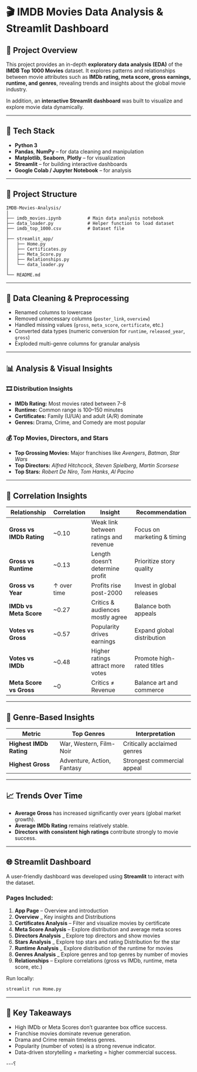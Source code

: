 # 🎬 IMDB Movies Data Analysis & Streamlit Dashboard

## 📖 Project Overview

This project provides an in-depth **exploratory data analysis (EDA)** of the **IMDB Top 1000 Movies** dataset.
It explores patterns and relationships between movie attributes such as **IMDb rating, meta score, gross earnings, runtime, and genres**, revealing trends and insights about the global movie industry.

In addition, an **interactive Streamlit dashboard** was built to visualize and explore movie data dynamically.

---

## 🧰 Tech Stack

* **Python 3**
* **Pandas**, **NumPy** – for data cleaning and manipulation
* **Matplotlib**, **Seaborn**, **Plotly** – for visualization
* **Streamlit** – for building interactive dashboards
* **Google Colab / Jupyter Notebook** – for analysis

---

## 📂 Project Structure

```
IMDB-Movies-Analysis/
│
├── imdb_movies.ipynb          # Main data analysis notebook
├── data_loader.py             # Helper function to load dataset
├── imdb_top_1000.csv          # Dataset file
│
├── streamlit_app/
│   ├── Home.py
│   ├── Certificates.py
│   ├── Meta_Score.py
│   ├── Relationships.py
│   └── data_loader.py
│
└── README.md
```

---

## 🧹 Data Cleaning & Preprocessing

* Renamed columns to lowercase
* Removed unnecessary columns (`poster_link`, `overview`)
* Handled missing values (`gross`, `meta_score`, `certificate`, etc.)
* Converted data types (numeric conversion for `runtime`, `released_year`, `gross`)
* Exploded multi-genre columns for granular analysis

---

## 📊 Analysis & Visual Insights

### 🎞️ Distribution Insights

* **IMDb Rating:** Most movies rated between 7–8
* **Runtime:** Common range is 100–150 minutes
* **Certificates:** Family (U/UA) and adult (A/R) dominate
* **Genres:** Drama, Crime, and Comedy are most popular

### 💰 Top Movies, Directors, and Stars

* **Top Grossing Movies:** Major franchises like *Avengers*, *Batman*, *Star Wars*
* **Top Directors:** *Alfred Hitchcock*, *Steven Spielberg*, *Martin Scorsese*
* **Top Stars:** *Robert De Niro*, *Tom Hanks*, *Al Pacino*

---

## 🔗 Correlation Insights

| Relationship             | Correlation | Insight                               | Recommendation              |
| ------------------------ | ----------- | ------------------------------------- | --------------------------- |
| **Gross vs IMDb Rating** | ~0.10       | Weak link between ratings and revenue | Focus on marketing & timing |
| **Gross vs Runtime**     | ~0.13       | Length doesn’t determine profit       | Prioritize story quality    |
| **Gross vs Year**        | ↑ over time | Profits rise post-2000                | Invest in global releases   |
| **IMDb vs Meta Score**   | ~0.27       | Critics & audiences mostly agree      | Balance both appeals        |
| **Votes vs Gross**       | ~0.57       | Popularity drives earnings            | Expand global distribution  |
| **Votes vs IMDb**        | ~0.48       | Higher ratings attract more votes     | Promote high-rated titles   |
| **Meta Score vs Gross**  | ~0          | Critics ≠ Revenue                     | Balance art and commerce    |

---

## 🧠 Genre-Based Insights

| Metric                  | Top Genres                 | Interpretation              |
| ----------------------- | -------------------------- | --------------------------- |
| **Highest IMDb Rating** | War, Western, Film-Noir    | Critically acclaimed genres |
| **Highest Gross**       | Adventure, Action, Fantasy | Strongest commercial appeal |

---

## 📈 Trends Over Time

* **Average Gross** has increased significantly over years (global market growth).
* **Average IMDb Rating** remains relatively stable.
* **Directors with consistent high ratings** contribute strongly to movie success.

---

## 🌐 Streamlit Dashboard

A user-friendly dashboard was developed using **Streamlit** to interact with the dataset.

### Pages Included:

1. **App Page** – Overview and introduction
2. **Overview** _ Key insights and Distributions
3. **Certificates Analysis** – Filter and visualize movies by certificate
4. **Meta Score Analysis** – Explore distribution and average meta scores
5. **Directors Analysis** _ Explore top directors and show movies
6. **Stars Analysis** _ Explore top stars and rating Distribution for the star
7. **Runtime Analysis** _ Explore distribution of the runtime for movies
8. **Genres Analysis** _ Explore genres and top genres by number of movies
9. **Relationships** – Explore correlations (gross vs IMDb, runtime, meta score, etc.)

Run locally:

```bash
streamlit run Home.py
```

---

## 🎯 Key Takeaways

* High IMDb or Meta Scores don’t guarantee box office success.
* Franchise movies dominate revenue generation.
* Drama and Crime remain timeless genres.
* Popularity (number of votes) is a strong revenue indicator.
* Data-driven storytelling + marketing = higher commercial success.

---؟

